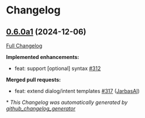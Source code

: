 # Changelog

## [0.6.0a1](https://github.com/OpenVoiceOS/ovos-utils/tree/0.6.0a1) (2024-12-06)

[Full Changelog](https://github.com/OpenVoiceOS/ovos-utils/compare/0.5.6...0.6.0a1)

**Implemented enhancements:**

- feat: support \[optional\] syntax [\#312](https://github.com/OpenVoiceOS/ovos-utils/issues/312)

**Merged pull requests:**

- feat: extend dialog/intent templates [\#317](https://github.com/OpenVoiceOS/ovos-utils/pull/317) ([JarbasAl](https://github.com/JarbasAl))



\* *This Changelog was automatically generated by [github_changelog_generator](https://github.com/github-changelog-generator/github-changelog-generator)*
